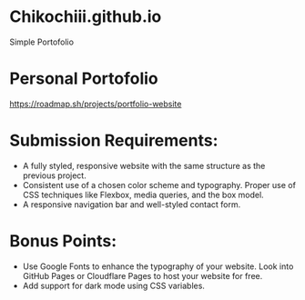 # Chikochiii.github.io
Simple Portofolio

# Personal Portofolio
https://roadmap.sh/projects/portfolio-website

# Submission Requirements:
- A fully styled, responsive website with the same structure as the previous project.
- Consistent use of a chosen color scheme and typography.
Proper use of CSS techniques like Flexbox, media queries, and the box model.
- A responsive navigation bar and well-styled contact form.

# Bonus Points:

- Use Google Fonts to enhance the typography of your website.
Look into GitHub Pages or Cloudflare Pages to host your website for free.
- Add support for dark mode using CSS variables.


